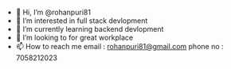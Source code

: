 - 👋 Hi, I’m @rohanpuri81
- 👀 I’m interested in full stack devlopment
- 🌱 I’m currently learning backend devlopment
- 💞️ I’m looking to for great workplace
- 📫 How to reach me
email    :  rohanpuri81@gmail.com
phone no :  7058212023

<!---
rohanpuri81/rohanpuri81 is a ✨ special ✨ repository because its `README.md` (this file) appears on your GitHub profile.
You can click the Preview link to take a look at your changes.
--->
